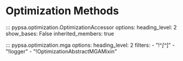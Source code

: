 # Optimization Methods

::: pypsa.optimization.OptimizationAccessor
    options:
        heading_level: 2
        show_bases: False
        inherited_members: true

::: pypsa.optimization.mga
    options:
        heading_level: 2
        filters:
          - "!^_[^_]"
          - "!logger"
          - "!OptimizationAbstractMGAMixin"
